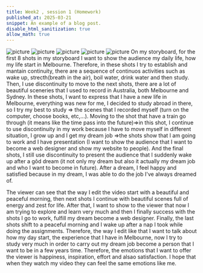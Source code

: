 ```yaml
---
title: Week2 , session 1 (Homework)
published_at: 2025-03-21
snippet: An example of a blog post.
disable_html_sanitization: true
allow_math: true
---
```

![picture](1.jpg)
![picture](2.jpg)
![picture](3.jpg)
![picture](4.jpg)
![picture](5.jpg)
On my storyboard, for the first 8 shots in my storyboard I want to show the audience my daily life, how my life start in Melbourne. Therefore, in these shots I try to establish and mantain continuity, there are a sequence of continuos activities such as wake up, strecth(breath in the air), boil water, drink water and then study. Then, I use discontinuity to move to the next shots, there are a lot of beautiful sceneries that I used to record in Australia, both Melbourne and Sydney. In these shots, I want to express that I have a new life in Melbourne, everything was new for me, I decided to study abroad in there, so I try my best to study => the scenes that I recorded myself (turn on the computer, choose books, etc,...). Moving to the shot that have a train go through (it means like the time pass into the future)=>in this shot, I continue to use discontinuity in my work because I have to move myself in different situation, I grow up and I get my dream job =>the shots show that I am going to work and I have presentation (I want to show the audience that I want to become a web designer and show my website to people). And the final shots, I still use discontinuity to present the audience that I suddenly wake up after a gôd dream (it not only my dream but also it actually my dream job and who I want to become in future). After a dream, I feel happy and satisfied because in my dream, I was able to do the job I've always dreamed of.

The viewer can see that the way I edit the video start with a beautiful and peaceful morning, then next shots I continue with beautiful scenes full of energy and zest for life. After that, I want to show to the viewer that now I am trying to explore and learn very much and then I finally success with the shots I go to work, fulfill my dream become a web designer. Finally, the last shots shift to a peaceful morning and I wake up after a nap I took while doing the assignments. Therefore, the way I edit like that I want to talk about how my day start, the experience that I have in Melbourne, now I try to study very much in order to carry out my dream job become a person that I want to be in a few years time. Therefore, the emotions that I want to offer the viewer is happiness, inspiration, effort and alsao satisfaction. I hope that when they watch my video they can feel the same emotions like me. 